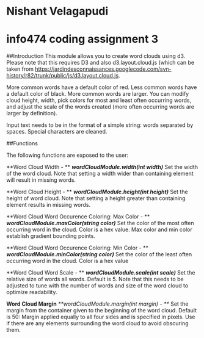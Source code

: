 # Nishant Velagapudi
# info474 coding assignment 3

##Introduction
This module allows you to create word clouds using d3. Please note that this requires
D3 and also d3.layout.cloud.js (which can be taken from https://jardindesconnaissances.googlecode.com/svn-history/r82/trunk/public/js/d3.layout.cloud.js.

More common words have a default color of red. Less common words have a default color of black. More common words are larger. You can modify cloud height, width, pick colors for most and least often occurring words, and adjust
the scale of the words created (more often occurring words are larger by definition).

Input text needs to be in the format of a simple string: words separated by spaces. Special characters are cleaned.

##Functions

The following functions are exposed to the user:

**Word Cloud Width - **
_**wordCloudModule.width(int width)**_
Set the width of the word cloud. Note that setting a width wider than containing element
will result in missing words.

**Word Cloud Height - **
_**wordCloudModule.height(int height)**_
Set the height of word cloud. Note that setting a height greater than containing element
results in missing words.

**Word Cloud Word Occurence Coloring: Max Color - **
_**wordCloudModule.maxColor(string color)**_
Set the color of the most often occurring word in the cloud. Color is a hex value. Max color and min color establish gradient bounding points.

**Word Cloud Word Occurence Coloring: Min Color - **
_**wordCloudModule.minColor(string color)**_
Set the color of the least often occurring word in the cloud. Color is a hex value

**Word Cloud Word Scale - **
_**wordCloudModule.scale(int scale)**_
Set the relative size of words all words. Default is 5. Note that this needs to be adjusted to tune with the number of words and size of the word cloud to optimize readability.

**Word Cloud Margin**
_**wordCloudModule.margin(int margin) - **_
Set the margin from the container given to the beginning of the word cloud. Default is 50: Margin applied equally to all four sides and is specified in pixels. Use if there are any elements surrounding the word cloud to avoid obscuring them.



